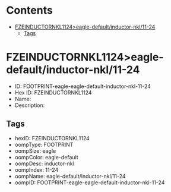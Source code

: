 



Contents
========

* [FZEINDUCTORNKL1124>eagle-default/inductor-nkl/11-24](#fzeinductornkl1124eagle-defaultinductor-nkl11-24)
	* [Tags](#tags)

# FZEINDUCTORNKL1124>eagle-default/inductor-nkl/11-24

- ID: FOOTPRINT-eagle-eagle-default-inductor-nkl-11-24
- Hex ID: FZEINDUCTORNKL1124
- Name: 
- Description: 

## Tags

- hexID: FZEINDUCTORNKL1124
- oompType: FOOTPRINT
- oompSize: eagle
- oompColor: eagle-default
- oompDesc: inductor-nkl
- oompIndex: 11-24
- oompName: eagle-default/inductor-nkl/11-24
- oompID: FOOTPRINT-eagle-eagle-default-inductor-nkl-11-24
